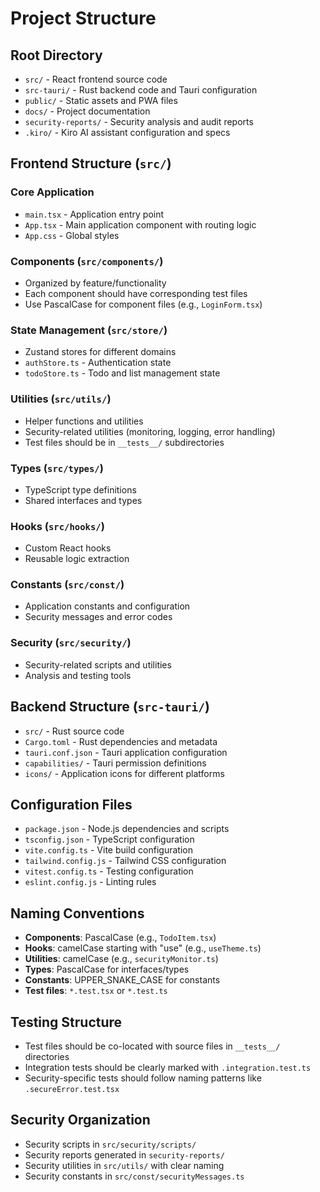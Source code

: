 # Project Structure

## Root Directory
- `src/` - React frontend source code
- `src-tauri/` - Rust backend code and Tauri configuration
- `public/` - Static assets and PWA files
- `docs/` - Project documentation
- `security-reports/` - Security analysis and audit reports
- `.kiro/` - Kiro AI assistant configuration and specs

## Frontend Structure (`src/`)

### Core Application
- `main.tsx` - Application entry point
- `App.tsx` - Main application component with routing logic
- `App.css` - Global styles

### Components (`src/components/`)
- Organized by feature/functionality
- Each component should have corresponding test files
- Use PascalCase for component files (e.g., `LoginForm.tsx`)

### State Management (`src/store/`)
- Zustand stores for different domains
- `authStore.ts` - Authentication state
- `todoStore.ts` - Todo and list management state

### Utilities (`src/utils/`)
- Helper functions and utilities
- Security-related utilities (monitoring, logging, error handling)
- Test files should be in `__tests__/` subdirectories

### Types (`src/types/`)
- TypeScript type definitions
- Shared interfaces and types

### Hooks (`src/hooks/`)
- Custom React hooks
- Reusable logic extraction

### Constants (`src/const/`)
- Application constants and configuration
- Security messages and error codes

### Security (`src/security/`)
- Security-related scripts and utilities
- Analysis and testing tools

## Backend Structure (`src-tauri/`)
- `src/` - Rust source code
- `Cargo.toml` - Rust dependencies and metadata
- `tauri.conf.json` - Tauri application configuration
- `capabilities/` - Tauri permission definitions
- `icons/` - Application icons for different platforms

## Configuration Files
- `package.json` - Node.js dependencies and scripts
- `tsconfig.json` - TypeScript configuration
- `vite.config.ts` - Vite build configuration
- `tailwind.config.js` - Tailwind CSS configuration
- `vitest.config.ts` - Testing configuration
- `eslint.config.js` - Linting rules

## Naming Conventions
- **Components**: PascalCase (e.g., `TodoItem.tsx`)
- **Hooks**: camelCase starting with "use" (e.g., `useTheme.ts`)
- **Utilities**: camelCase (e.g., `securityMonitor.ts`)
- **Types**: PascalCase for interfaces/types
- **Constants**: UPPER_SNAKE_CASE for constants
- **Test files**: `*.test.tsx` or `*.test.ts`

## Testing Structure
- Test files should be co-located with source files in `__tests__/` directories
- Integration tests should be clearly marked with `.integration.test.ts`
- Security-specific tests should follow naming patterns like `.secureError.test.tsx`

## Security Organization
- Security scripts in `src/security/scripts/`
- Security reports generated in `security-reports/`
- Security utilities in `src/utils/` with clear naming
- Security constants in `src/const/securityMessages.ts`